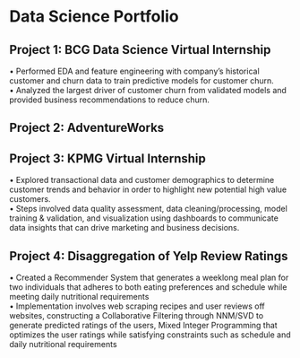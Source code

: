 # Data Science Portfolio

## Project 1: BCG Data Science Virtual Internship

• Performed EDA and feature engineering with company’s historical customer and churn data to train predictive models for customer churn.  
• Analyzed the largest driver of customer churn from validated models and provided business recommendations to reduce churn.

## Project 2: AdventureWorks



## Project 3: KPMG Virtual Internship

• Explored transactional data and customer demographics to determine customer trends and behavior in order to highlight new potential high value customers.  
• Steps involved data quality assessment, data cleaning/processing, model training & validation, and visualization using dashboards to communicate data insights that can drive marketing and business decisions.

## Project 4: Disaggregation of Yelp Review Ratings
• Created a Recommender System that generates a weeklong meal plan for two individuals that adheres to both eating preferences and schedule while meeting daily nutritional requirements  
• Implementation involves web scraping recipes and user reviews off websites, constructing a Collaborative Filtering through NNM/SVD to generate predicted ratings of the users, Mixed Integer Programming that optimizes the user ratings while satisfying constraints such as schedule and daily nutritional requirements
